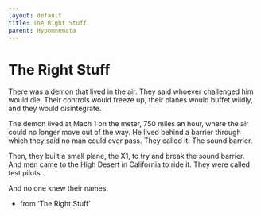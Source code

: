 ```yaml
---
layout: default
title: The Right Stuff
parent: Hypomnemata
---
```

# The Right Stuff

There was a demon that lived in the air. They said whoever challenged him would die. Their controls would freeze up, their planes would buffet wildly, and they would disintegrate.

The demon lived at Mach 1 on the meter, 750 miles an hour, where the air could no longer move out of the way. He lived behind a barrier through which they said no man could ever pass. They called it: The sound barrier.

Then, they built a small plane, the X1, to try and break the sound barrier. And men came to the High Desert in California to ride it. They were called test pilots.

And no one knew their names.

- from ‘The Right Stuff’